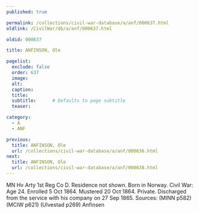 ```yaml
---
published: true

permalink: /collections/civil-war-database/a/anf/000637.html
oldlink: /CivilWar/db/a/anf/000637.html

oldid: 000637

title: ANFINSON, Ole

pagelist:
  exclude: false
  order: 637
  image: 
  alt:
  caption:
  title:
  subtitle:      # Defaults to page subtitle
  teaser:

category: 
  - A 
  - ANF

previous:
  title: ANFINSON, Ole
  url: /collections/civil-war-database/a/anf/000636.html  
next:
  title: ANFINSON, Ole
  url: /collections/civil-war-database/a/anf/000638.html   
---
```

MN Hv Arty 1st Reg Co D. Residence not shown. Born in Norway. Civil War: Age 24. Enrolled 5 Oct 1864. Mustered 20 Oct 1864. Private. Discharged from the service with his company on 27 Sep 1865. Sources: (MINN p582) (MCIW p621) (Ulvestad p269) &#147;Anfinsen&#148;
